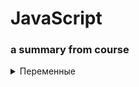 <!-- 
<details> <summary>  HTML </summary>  </details> 
-->

# JavaScript
###  a summary from course

<details> <summary>  Переменные </summary> 

  Обьявление переменной: 
  
    let fistname='Jonas'

  Где fistname - переменная и Джонас - информация в ней. Подходит описание коробки - то какое значение мы ей дали и как подписали.
  
</details> 

